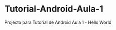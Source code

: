 Tutorial-Android-Aula-1
=======================

Projecto para Tutorial de Android Aula 1 - Hello World
